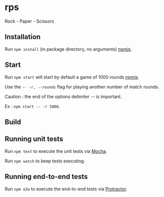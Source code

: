 # rps
Rock - Paper - Scissors

## Installation

Run `npm install` (in package directory, no arguments) [npmjs](https://docs.npmjs.com/cli/install).

## Start

Run `npm start` will start by default a game of 1000 rounds [npmjs](https://docs.npmjs.com/cli/start).

Use the `-- -r, --rounds` flag for playing another number of match rounds.

Caution : the end of the options delimiter -- is important.

Ex : `npm start -- -r 5000`.

## Build

## Running unit tests

Run `npm test` to execute the unit tests via [Mocha](https://mochajs.org/#getting-started).

Run `npm watch` to keep tests executing.

## Running end-to-end tests

Run `npm e2e` to execute the end-to-end tests via [Protractor](http://www.protractortest.org/).

##